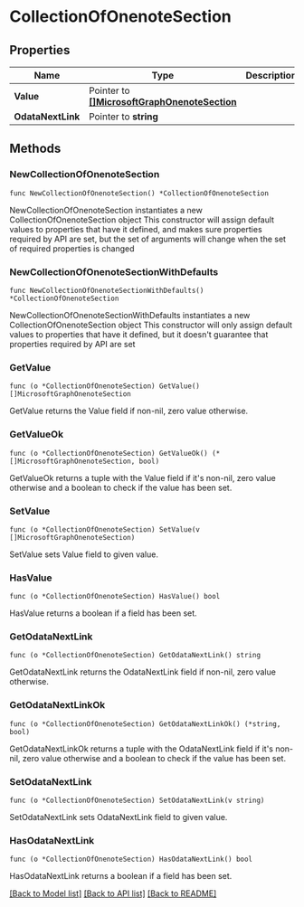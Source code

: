 # CollectionOfOnenoteSection

## Properties

Name | Type | Description | Notes
------------ | ------------- | ------------- | -------------
**Value** | Pointer to [**[]MicrosoftGraphOnenoteSection**](MicrosoftGraphOnenoteSection.md) |  | [optional] 
**OdataNextLink** | Pointer to **string** |  | [optional] 

## Methods

### NewCollectionOfOnenoteSection

`func NewCollectionOfOnenoteSection() *CollectionOfOnenoteSection`

NewCollectionOfOnenoteSection instantiates a new CollectionOfOnenoteSection object
This constructor will assign default values to properties that have it defined,
and makes sure properties required by API are set, but the set of arguments
will change when the set of required properties is changed

### NewCollectionOfOnenoteSectionWithDefaults

`func NewCollectionOfOnenoteSectionWithDefaults() *CollectionOfOnenoteSection`

NewCollectionOfOnenoteSectionWithDefaults instantiates a new CollectionOfOnenoteSection object
This constructor will only assign default values to properties that have it defined,
but it doesn't guarantee that properties required by API are set

### GetValue

`func (o *CollectionOfOnenoteSection) GetValue() []MicrosoftGraphOnenoteSection`

GetValue returns the Value field if non-nil, zero value otherwise.

### GetValueOk

`func (o *CollectionOfOnenoteSection) GetValueOk() (*[]MicrosoftGraphOnenoteSection, bool)`

GetValueOk returns a tuple with the Value field if it's non-nil, zero value otherwise
and a boolean to check if the value has been set.

### SetValue

`func (o *CollectionOfOnenoteSection) SetValue(v []MicrosoftGraphOnenoteSection)`

SetValue sets Value field to given value.

### HasValue

`func (o *CollectionOfOnenoteSection) HasValue() bool`

HasValue returns a boolean if a field has been set.

### GetOdataNextLink

`func (o *CollectionOfOnenoteSection) GetOdataNextLink() string`

GetOdataNextLink returns the OdataNextLink field if non-nil, zero value otherwise.

### GetOdataNextLinkOk

`func (o *CollectionOfOnenoteSection) GetOdataNextLinkOk() (*string, bool)`

GetOdataNextLinkOk returns a tuple with the OdataNextLink field if it's non-nil, zero value otherwise
and a boolean to check if the value has been set.

### SetOdataNextLink

`func (o *CollectionOfOnenoteSection) SetOdataNextLink(v string)`

SetOdataNextLink sets OdataNextLink field to given value.

### HasOdataNextLink

`func (o *CollectionOfOnenoteSection) HasOdataNextLink() bool`

HasOdataNextLink returns a boolean if a field has been set.


[[Back to Model list]](../README.md#documentation-for-models) [[Back to API list]](../README.md#documentation-for-api-endpoints) [[Back to README]](../README.md)



